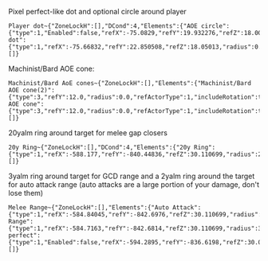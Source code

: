 Pixel perfect-like dot and optional circle around player
```
Player dot~{"ZoneLockH":[],"DCond":4,"Elements":{"AOE circle":{"type":1,"Enabled":false,"refX":-75.0829,"refY":19.932276,"refZ":18.000315,"radius":5.0,"refActorType":1,"includeOwnHitbox":true},"Player dot":{"type":1,"refX":-75.66832,"refY":22.850508,"refZ":18.05013,"radius":0.0,"refActorType":1}},"Triggers":[]}
```

Machinist/Bard AOE cone:
```
Machinist/Bard AoE cones~{"ZoneLockH":[],"Elements":{"Machinist/Bard AOE cone(2)":{"type":3,"refY":12.0,"radius":0.0,"refActorType":1,"includeRotation":true,"AdditionalRotation":0.7853982},"Machinist/Bard AOE cone":{"type":3,"refY":12.0,"radius":0.0,"refActorType":1,"includeRotation":true,"AdditionalRotation":5.497787}},"JobLock":2155872256,"Triggers":[]}
```

20yalm ring around target for melee gap closers
```
20y Ring~{"ZoneLockH":[],"DCond":4,"Elements":{"20y Ring":{"type":1,"refX":-588.177,"refY":-840.44836,"refZ":30.110699,"radius":20.0,"refActorType":2,"includeHitbox":true,"includeOwnHitbox":true}},"JobLock":158916411392,"Triggers":[]}
```

3yalm ring around target for GCD range and a 2yalm ring around the target for auto attack range (auto attacks are a large portion of your damage, don't lose them)
```
Melee Range~{"ZoneLockH":[],"Elements":{"Auto Attack":{"type":1,"refX":-584.84045,"refY":-842.6976,"refZ":30.110699,"radius":2.1,"refActorType":2,"includeHitbox":true,"includeOwnHitbox":true},"GCD Range":{"type":1,"refX":-584.7163,"refY":-842.6814,"refZ":30.110699,"radius":3.0,"refActorType":2,"includeHitbox":true,"includeOwnHitbox":true},"pixel perfect":{"type":1,"Enabled":false,"refX":-594.2895,"refY":-836.6198,"refZ":30.07,"radius":0.0,"refActorType":1}},"Triggers":[]}
```

